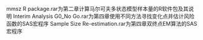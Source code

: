 mmsz R package.rar为第二章计算马尔可夫多状态模型样本量的R软件包及其说明
Interim Analysis G0_No Go.rar为第四章使用不同方法寻找变化点并估计风险函数的SAS宏程序
Sample Size Re-estimation.rar为第四章双终点EM算法的SAS宏程序
